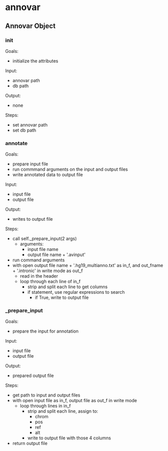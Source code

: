 # annovar

## Annovar Object

### init
Goals:
* initialize the attributes

Input:
* annovar path
* db path

Output:
* none

Steps:
* set annovar path
* set db path

### annotate
Goals:
* prepare input file
* run commmand arguments on the input and output files
* write annotated data to output file

Input:
* input file
* output file

Output:
* writes to output file

Steps:
* call self._prepare_input(2 args)
  * arguments:
    * input file name
    * output file name + '.avinput'
* run command arguments
* with open output file name + '.hg19_multianno.txt' as in_f, and out_fname + '.intronic' in write mode as out_f
  * read in the header
  * loop through each line of in_f
    * strip and split each line to get columns
    * if statement, use regular expressions to search
      * if True, write to output file

### _prepare_input
Goals:
* prepare the input for annotation

Input:
* input file
* output file

Output:
* prepared output file

Steps:
* get path to input and output files
* with open input file as in_f, output file as out_f in write mode
  * loop through lines in in_f
    * strip and split each line, assign to:
      * chrom
      * pos
      * ref
      * alt
    * write to output file with those 4 columns
* return output file